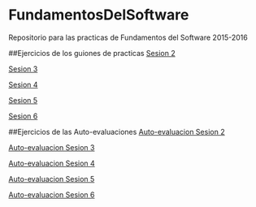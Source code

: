 # FundamentosDelSoftware
Repositorio para las practicas de Fundamentos del Software 2015-2016

##Ejercicios de los guiones de practicas
[Sesion 2](https://github.com/JArandaIzquierdo/FundamentosDelSoftware/blob/master/Practicas/EjerciciosSesion2.md)

[Sesion 3](https://github.com/JArandaIzquierdo/FundamentosDelSoftware/blob/master/Practicas/EjerciciosSesion3.md)

[Sesion 4](https://github.com/JArandaIzquierdo/FundamentosDelSoftware/blob/master/Practicas/EjerciciosSesion4.md)

[Sesion 5](https://github.com/JArandaIzquierdo/FundamentosDelSoftware/blob/master/Practicas/EjerciciosSesion5.md)

[Sesion 6](https://github.com/JArandaIzquierdo/FundamentosDelSoftware/blob/master/Practicas/EjerciciosSesion6.md)

##Ejercicios de las Auto-evaluaciones
[Auto-evaluacion Sesion 2](https://github.com/JArandaIzquierdo/FundamentosDelSoftware/blob/master/Practicas/AutoevaluacionSesion2.md)

[Auto-evaluacion Sesion 3](https://github.com/JArandaIzquierdo/FundamentosDelSoftware/blob/master/Practicas/AutoevaluacionSesion3.md)

[Auto-evaluacion Sesion 4](https://github.com/JArandaIzquierdo/FundamentosDelSoftware/blob/master/Practicas/AutoevaluacionSesion4.md)

[Auto-evaluacion Sesion 5](https://github.com/JArandaIzquierdo/FundamentosDelSoftware/blob/master/Practicas/AutoevaluacionSesion5.md)

[Auto-evaluacion Sesion 6](https://github.com/JArandaIzquierdo/FundamentosDelSoftware/blob/master/Practicas/AutoevaluacionSesion6.md)